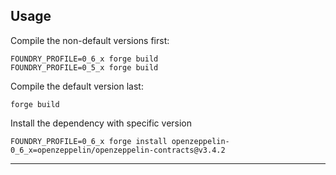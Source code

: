 ## Usage

Compile the non-default versions first:
```
FOUNDRY_PROFILE=0_6_x forge build
FOUNDRY_PROFILE=0_5_x forge build
```
Compile the default version last:
```
forge build
```


Install the dependency with specific version
```
FOUNDRY_PROFILE=0_6_x forge install openzeppelin-0_6_x=openzeppelin/openzeppelin-contracts@v3.4.2
```

---